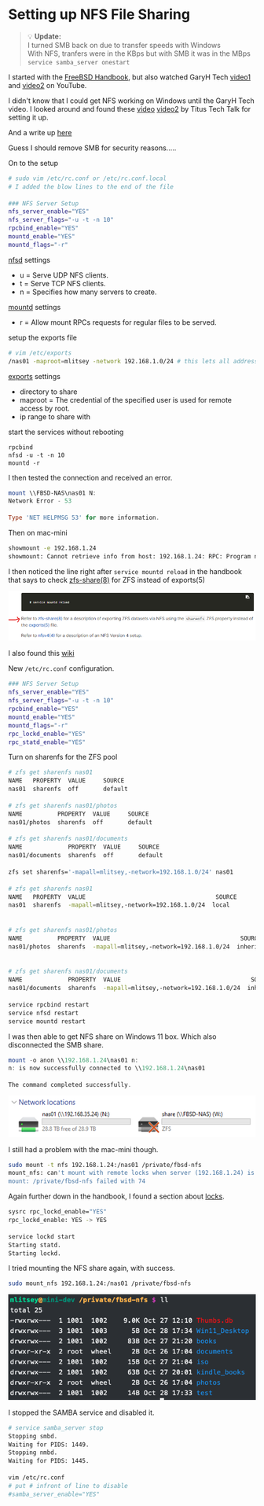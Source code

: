 # Setting up NFS File Sharing  

> 💡 **Update:**  
> I turned SMB back on due to transfer speeds with Windows  
> With NFS, tranfers were in the KBps but with SMB it was in the MBps  
> `service samba_server onestart`  

I started with the [FreeBSD Handbook](https://docs.freebsd.org/en/books/handbook/network-servers/#network-nfs), but also watched GaryH Tech [video1](https://m.youtube.com/watch?v=sobs3VU7ihw) and [video2](https://youtu.be/1fCasS0WZlo?si=42t8ePerOEHpd9C1) on YouTube.  

I didn't know that I could get NFS working on Windows until the GaryH Tech video. I looked around and found these [video](https://www.youtube.com/watch?app=desktop&v=A9aRO_rHdpM) [video2](https://youtu.be/mOoO9mFE7BI?si=oKePVL_zcL4P2z_M) by Titus Tech Talk for setting it up.  

And a write up [here](https://blog.netwrix.com/2022/11/18/mounting-nfs-client-windows/)  

Guess I should remove SMB for security reasons.....  

On to the setup  

```bash
# sudo vim /etc/rc.conf or /etc/rc.conf.local
# I added the blow lines to the end of the file

### NFS Server Setup
nfs_server_enable="YES"
nfs_server_flags="-u -t -n 10"
rpcbind_enable="YES"
mountd_enable="YES"
mountd_flags="-r"
```
[nfsd](https://man.freebsd.org/cgi/man.cgi?nfsd) settings  
- u = Serve UDP NFS clients.  
- t = Serve TCP NFS clients.  
- n = Specifies  how  many servers to create.  

[mountd](https://man.freebsd.org/cgi/man.cgi?mountd(8)) settings  
- r = Allow mount RPCs	requests for regular files to be served.  

setup the exports file  
```bash
# vim /etc/exports
/nas01 -maproot=mlitsey -network 192.168.1.0/24 # this lets all addresses with in 192.168.1 to connect
```
[exports](https://man.freebsd.org/cgi/man.cgi?query=exports&sektion=5&format=html) settings  
- directory to share  
- maproot = The credential of the specified user is used for remote access by root.  
- ip range to share with  

start the services without rebooting  
```
rpcbind
nfsd -u -t -n 10
mountd -r
```

I then tested the connection and received an error.  

```ps1
mount \\FBSD-NAS\nas01 N:
Network Error - 53

Type 'NET HELPMSG 53' for more information.
```

Then on mac-mini  
```bash
showmount -e 192.168.1.24
showmount: Cannot retrieve info from host: 192.168.1.24: RPC: Program not registered
```

I then noticed the line right after `service mountd reload` in the handbook that says to check [zfs-share(8)](https://man.freebsd.org/cgi/man.cgi?query=zfs-share&sektion=8&format=html) for ZFS instead of exports(5)  

![](./assets/2024-10-28-15-29-50.png)  

I also found this [wiki](https://wiki.freebsd.org/ZFS/ShareNFS)  

New `/etc/rc.conf` configuration.  
```bash
### NFS Server Setup
nfs_server_enable="YES"
nfs_server_flags="-u -t -n 10"
rpcbind_enable="YES"
mountd_enable="YES"
mountd_flags="-r"
rpc_lockd_enable="YES"
rpc_statd_enable="YES"
```

Turn on sharenfs for the ZFS pool  
```bash
# zfs get sharenfs nas01
NAME   PROPERTY  VALUE     SOURCE
nas01  sharenfs  off       default

# zfs get sharenfs nas01/photos
NAME          PROPERTY  VALUE     SOURCE
nas01/photos  sharenfs  off       default

# zfs get sharenfs nas01/documents
NAME             PROPERTY  VALUE     SOURCE
nas01/documents  sharenfs  off       default

zfs set sharenfs='-mapall=mlitsey,-network=192.168.1.0/24' nas01

# zfs get sharenfs nas01
NAME   PROPERTY  VALUE                                     SOURCE
nas01  sharenfs  -mapall=mlitsey,-network=192.168.1.0/24  local


# zfs get sharenfs nas01/photos
NAME          PROPERTY  VALUE                                     SOURCE
nas01/photos  sharenfs  -mapall=mlitsey,-network=192.168.1.0/24  inherited from nas01


# zfs get sharenfs nas01/documents
NAME             PROPERTY  VALUE                                     SOURCE
nas01/documents  sharenfs  -mapall=mlitsey,-network=192.168.1.0/24  inherited from nas01

service rpcbind restart
service nfsd restart
service mountd restart
```

I was then able to get NFS share on Windows 11 box. Which also disconnected the SMB share.  
```ps1
mount -o anon \\192.168.1.24\nas01 n:
n: is now successfully connected to \\192.168.1.24\nas01

The command completed successfully.
```
![](./assets/2024-10-28-17-30-56.png)  

I still had a problem with the mac-mini though.  

```bash
sudo mount -t nfs 192.168.1.24:/nas01 /private/fbsd-nfs
mount_nfs: can't mount with remote locks when server (192.168.1.24) is not running rpc.statd: RPC prog. not avail
mount: /private/fbsd-nfs failed with 74
```

Again further down in the handbook, I found a section about [locks](https://docs.freebsd.org/en/books/handbook/network-servers/#_locking).  
```bash
sysrc rpc_lockd_enable="YES"
rpc_lockd_enable: YES -> YES

service lockd start
Starting statd.
Starting lockd.
```

I tried mounting the NFS share again, with success.  
```bash
sudo mount_nfs 192.168.1.24:/nas01 /private/fbsd-nfs
```

![](./assets/mac-mini_nfs.png)  


I stopped the SAMBA service and disabled it.  
```bash
# service samba_server stop
Stopping smbd.
Waiting for PIDS: 1449.
Stopping nmbd.
Waiting for PIDS: 1445.

vim /etc/rc.conf
# put # infront of line to disable
#samba_server_enable="YES"
```


